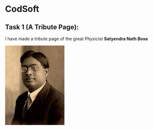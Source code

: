 # CodSoft
## Task 1 (A Tribute Page):
I have made a tribute page of the great Physicist **Satyendra Nath Bose**

![](https://github.com/Spin1234/CodSoft/blob/main/Task%201/download.jpeg)
